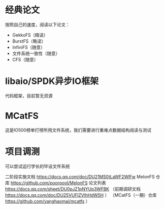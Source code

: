 # 经典论文
按照自己的速度，阅读以下论文：
- GekkoFS（精读）
- BurstFS（略读）
- InfiniFS（随意）
- 文件系统一致性（随意）
- CFS（随意）

# libaio/SPDK异步IO框架
代码框架，目前暂无资源

# MCatFS
这是IO500榜单打榜所用文件系统，我们需要进行重难点数据结构阅读与测试

# 项目调测
可以尝试运行学长的毕设文件系统


二阶段实施文档 https://docs.qq.com/doc/DU21MS0tLaWF2WlFw 
MelonFS 仓库 https://github.com/poorpool/MelonFS 
论文列表 https://docs.qq.com/sheet/DU0pJZ1pNYUp3WFBK 
（前期调研文档 https://docs.qq.com/doc/DU25VUFlZVlhHdW5H ） 
（MCatFS（一期）仓库 https://github.com/yanghaomai/mcatfs ）


